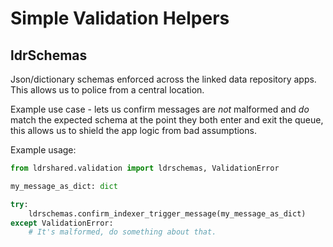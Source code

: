 # Simple Validation Helpers

## ldrSchemas

Json/dictionary schemas enforced across the linked data repository apps. This allows us to police from a central location.

Example use case - lets us confirm messages are _not_ malformed and _do_ match the expected schema at the point they both enter and exit the queue, this allows us to shield the app logic from bad assumptions.

Example usage:

```python
from ldrshared.validation import ldrschemas, ValidationError

my_message_as_dict: dict

try:
    ldrschemas.confirm_indexer_trigger_message(my_message_as_dict)
except ValidationError:
    # It's malformed, do something about that.
```